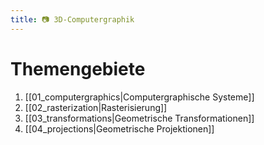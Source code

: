 ```yaml
---
title: 📷 3D-Computergraphik
---
```

# Themengebiete
1. [[01_computergraphics|Computergraphische Systeme]]
2. [[02_rasterization|Rasterisierung]]
3. [[03_transformations|Geometrische Transformationen]]
4. [[04_projections|Geometrische Projektionen]]
